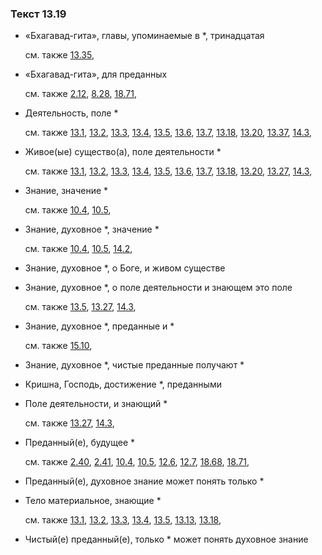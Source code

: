 ### Текст 13.19
	
- «Бхагавад-гита», главы, упоминаемые в *, тринадцатая

	см. также  [13.35](../13/1335.md), 
	
- «Бхагавад-гита», для преданных

	см. также  [2.12](../02/0212.md),  [8.28](../08/0828.md),  [18.71](../18/1871.md), 
	
- Деятельность, поле *

	см. также  [13.1](../13/1301.md),  [13.2](../13/1302.md),  [13.3](../13/1303.md),  [13.4](../13/1304.md),  [13.5](../13/1305.md),  [13.6](../13/1306.md),  [13.7](../13/1307.md),  [13.18](../13/1318.md),  [13.20](../13/1320.md),  [13.37](../13/1337.md),  [14.3](../14/1403.md), 
	
- Живое(ые) существо(а), поле деятельности *

	см. также  [13.1](../13/1301.md),  [13.2](../13/1302.md),  [13.3](../13/1303.md),  [13.4](../13/1304.md),  [13.5](../13/1305.md),  [13.6](../13/1306.md),  [13.7](../13/1307.md),  [13.18](../13/1318.md),  [13.20](../13/1320.md),  [13.27](../13/1327.md),  [14.3](../14/1403.md), 
	
- Знание, значение *

	см. также  [10.4](../10/1004.md),  [10.5](../10/1005.md), 
	
- Знание, духовное *, значение *

	см. также  [10.4](../10/1004.md),  [10.5](../10/1005.md),  [14.2](../14/1402.md), 
	
- Знание, духовное *, о Боге, и живом существе

	
- Знание, духовное *, о поле деятельности и знающем это поле

	см. также  [13.5](../13/1305.md),  [13.27](../13/1327.md),  [14.3](../14/1403.md), 
	
- Знание, духовное *, преданные и *

	см. также  [15.10](../15/1510.md), 
	
- Знание, духовное *, чистые преданные получают *

	
- Кришна, Господь, достижение *, преданными

	
- Поле деятельности, и знающий *

	см. также  [13.27](../13/1327.md),  [14.3](../14/1403.md), 
	
- Преданный(е), будущее *

	см. также  [2.40](../02/0240.md),  [2.41](../02/0241.md),  [10.4](../10/1004.md),  [10.5](../10/1005.md),  [12.6](../12/1206.md),  [12.7](../12/1207.md),  [18.68](../18/1868.md),  [18.71](../18/1871.md), 
	
- Преданный(е), духовное знание может понять только *

	
- Тело материальное, знающие *

	см. также  [13.1](../13/1301.md),  [13.2](../13/1302.md),  [13.3](../13/1303.md),  [13.4](../13/1304.md),  [13.5](../13/1305.md),  [13.13](../13/1313.md),  [13.18](../13/1318.md), 
	
- Чистый(е) преданный(е), только * может понять духовное знание

